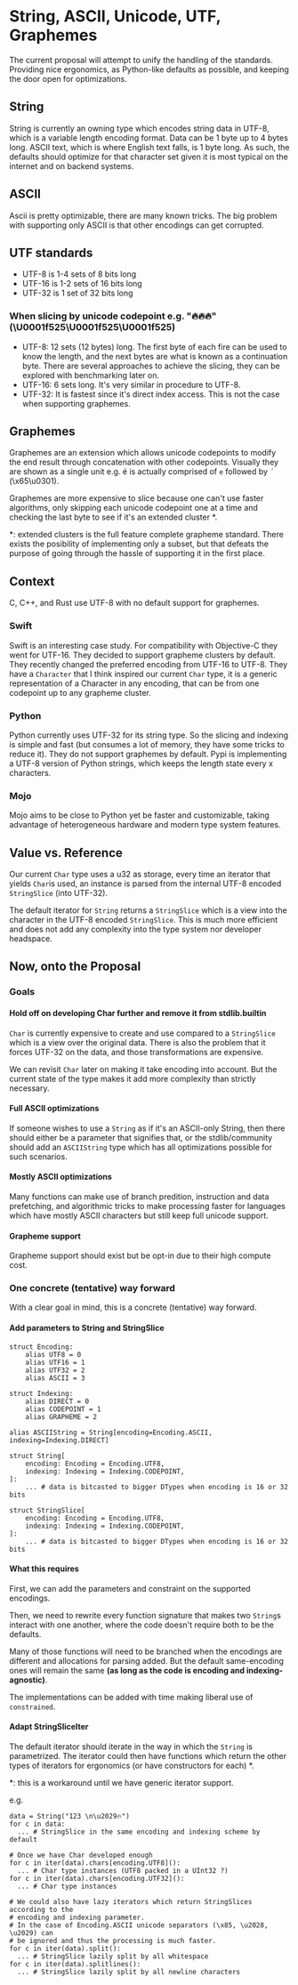 # String, ASCII, Unicode, UTF, Graphemes

The current proposal will attempt to unify the handling of the standards.
Providing nice ergonomics, as Python-like defaults as possible, and keeping the
door open for optimizations.

## String

String is currently an owning type which encodes string data in UTF-8, which is
a variable length encoding format. Data can be 1 byte up to 4 bytes long. ASCII
text, which is where English text falls, is 1 byte long. As such, the defaults
should optimize for that character set given it is most typical on the internet
and on backend systems.

## ASCII

Ascii is pretty optimizable, there are many known tricks. The big problem
with supporting only ASCII is that other encodings can get corrupted.

## UTF standards

- UTF-8 is 1-4 sets of 8 bits long
- UTF-16 is 1-2 sets of 16 bits long
- UTF-32 is 1 set of 32 bits long

### When slicing by unicode codepoint e.g. "🔥🔥🔥" (\U0001f525\U0001f525\U0001f525)

- UTF-8: 12 sets (12 bytes) long. The first byte of each fire can be used to
know the length, and the next bytes are what is known as a continuation byte.
There are several approaches to achieve the slicing, they can be explored with
benchmarking later on.
- UTF-16: 6 sets long. It's very similar in procedure to UTF-8.
- UTF-32: It is fastest since it's direct index access. This is not the case
when supporting graphemes.

## Graphemes

Graphemes are an extension which allows unicode codepoints to modify the end
result through concatenation with other codepoints. Visually they are shown as a
single unit e.g. é is actually comprised of `e` followed by `´`  (\x65\u0301).

Graphemes are more expensive to slice because one can't use faster algorithms,
only skipping each unicode codepoint one at a time and checking the last byte
to see if it's an extended cluster *.

*: extended clusters is the full feature complete grapheme standard. There
exists the posibility of implementing only a subset, but that defeats the
purpose of going through the hassle of supporting it in the first place.

## Context

C, C++, and Rust use UTF-8 with no default support for graphemes.

### Swift

Swift is an interesting case study. For compatibility with Objective-C they went
for UTF-16. They decided to support grapheme clusters by default. They recently
changed the preferred encoding from UTF-16 to UTF-8. They have a `Character`
that I think inspired our current `Char` type, it is a generic representation of
a Character in any encoding, that can be from one codepoint up to any grapheme
cluster.

### Python

Python currently uses UTF-32 for its string type. So the slicing and indexing
is simple and fast (but consumes a lot of memory, they have some tricks to
reduce it). They do not support graphemes by default. Pypi is implementing a
UTF-8 version of Python strings, which keeps the length state every x
characters.

### Mojo

Mojo aims to be close to Python yet be faster and customizable, taking advantage
of heterogeneous hardware and modern type system features.

## Value vs. Reference

Our current `Char` type uses a u32 as storage, every time an iterator that
yields `Char`is used, an instance is parsed from the internal UTF-8 encoded
`StringSlice` (into UTF-32).

The default iterator for `String` returns a `StringSlice` which is a view into
the character in the UTF-8 encoded `StringSlice`. This is much more efficient
and does not add any complexity into the type system nor developer headspace.

## Now, onto the Proposal

### Goals

#### Hold off on developing Char further and remove it from stdlib.builtin

`Char` is currently expensive to create and use compared to a `StringSlice`
which is a view over the original data. There is also the problem that it forces
UTF-32 on the data, and those transformations are expensive.

We can revisit `Char` later on making it take encoding into account. But the
current state of the type makes it add more complexity than strictly necessary.

#### Full ASCII optimizations
If someone wishes to use a `String` as if it's an ASCII-only String, then there
should either be a parameter that signifies that, or the stdlib/community should
add an `ASCIIString` type which has all optimizations possible for such
scenarios.

#### Mostly ASCII optimizations
Many functions can make use of branch predition, instruction and data
prefetching, and algorithmic tricks to make processing faster for languages
which have mostly ASCII characters but still keep full unicode support.

#### Grapheme support
Grapheme support should exist but be opt-in due to their high compute cost.

### One concrete (tentative) way forward

With a clear goal in mind, this is a concrete (tentative) way forward.

#### Add parameters to String and StringSlice

```mojo
struct Encoding:
    alias UTF8 = 0
    alias UTF16 = 1
    alias UTF32 = 2
    alias ASCII = 3

struct Indexing:
    alias DIRECT = 0
    alias CODEPOINT = 1
    alias GRAPHEME = 2

alias ASCIIString = String[encoding=Encoding.ASCII, indexing=Indexing.DIRECT]

struct String[
    encoding: Encoding = Encoding.UTF8,
    indexing: Indexing = Indexing.CODEPOINT,
]:
    ... # data is bitcasted to bigger DTypes when encoding is 16 or 32 bits

struct StringSlice[
    encoding: Encoding = Encoding.UTF8,
    indexing: Indexing = Indexing.CODEPOINT,
]:
    ... # data is bitcasted to bigger DTypes when encoding is 16 or 32 bits
```

#### What this requires

First, we can add the parameters and constraint on the supported encodings.

Then, we need to rewrite every function signature that makes two `String`s
interact with one another, where the code doesn't require both to be the
defaults.

Many of those functions will need to be branched when the encodings are
different and allocations for parsing added. But the default same-encoding
ones will remain the same **(as long as the code is encoding and
indexing-agnostic)**.

The implementations can be added with time making liberal use of `constrained`.

#### Adapt StringSliceIter

The default iterator should iterate in the way in which the `String` is
parametrized. The iterator could then have functions which return the other
types of iterators for ergonomics (or have constructors for each) *.

*: this is a workaround until we have generic iterator support.

e.g.
```mojo
data = String("123 \n\u2029🔥")
for c in data:
  ... # StringSlice in the same encoding and indexing scheme by default

# Once we have Char developed enough
for c in iter(data).chars[encoding.UTF8]():
  ... # Char type instances (UTF8 packed in a UInt32 ?)
for c in iter(data).chars[encoding.UTF32]():
  ... # Char type instances

# We could also have lazy iterators which return StringSlices according to the
# encoding and indexing parameter.
# In the case of Encoding.ASCII unicode separators (\x85, \u2028, \u2029) can
# be ignored and thus the processing is much faster.
for c in iter(data).split():
  ... # StringSlice lazily split by all whitespace
for c in iter(data).splitlines():
  ... # StringSlice lazily split by all newline characters
```
